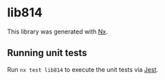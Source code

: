 # lib814

This library was generated with [Nx](https://nx.dev).

## Running unit tests

Run `nx test lib814` to execute the unit tests via [Jest](https://jestjs.io).
